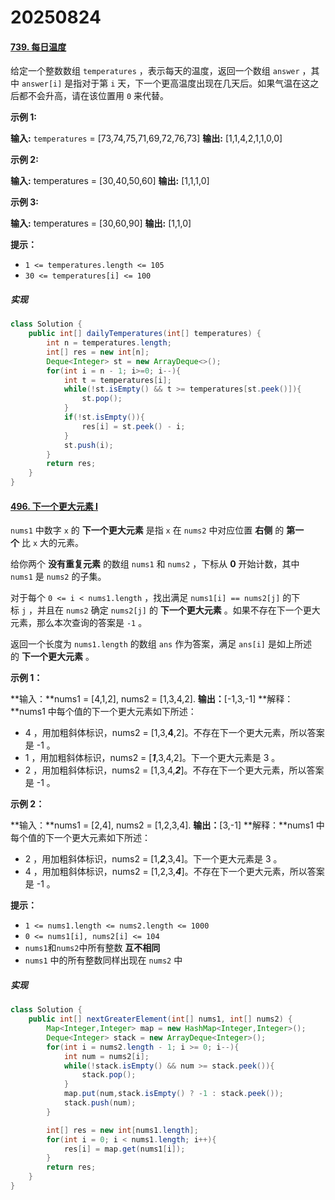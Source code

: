 # 20250824

#### [739. 每日温度](https://leetcode.cn/problems/daily-temperatures/)

给定一个整数数组 `temperatures` ，表示每天的温度，返回一个数组 `answer` ，其中 `answer[i]` 是指对于第 `i` 天，下一个更高温度出现在几天后。如果气温在这之后都不会升高，请在该位置用 `0` 来代替。

**示例 1:**

**输入:** `temperatures` = [73,74,75,71,69,72,76,73]
**输出:** [1,1,4,2,1,1,0,0]

**示例 2:**

**输入:** temperatures = [30,40,50,60]
**输出:** [1,1,1,0]

**示例 3:**

**输入:** temperatures = [30,60,90]
**输出:** [1,1,0]

**提示：**

- `1 <= temperatures.length <= 105`
- `30 <= temperatures[i] <= 100`



##### 实现

```java
class Solution {
    public int[] dailyTemperatures(int[] temperatures) {
        int n = temperatures.length;
        int[] res = new int[n];
        Deque<Integer> st = new ArrayDeque<>();
        for(int i = n - 1; i>=0; i--){
            int t = temperatures[i];
            while(!st.isEmpty() && t >= temperatures[st.peek()]){
                st.pop();
            }
            if(!st.isEmpty()){
                res[i] = st.peek() - i;
            }
            st.push(i);
        }
        return res;
    }
}
```

#### [496. 下一个更大元素 I](https://leetcode.cn/problems/next-greater-element-i/)

`nums1` 中数字 `x` 的 **下一个更大元素** 是指 `x` 在 `nums2` 中对应位置 **右侧** 的 **第一个** 比 `x` 大的元素。

给你两个 **没有重复元素** 的数组 `nums1` 和 `nums2` ，下标从 **0** 开始计数，其中`nums1` 是 `nums2` 的子集。

对于每个 `0 <= i < nums1.length` ，找出满足 `nums1[i] == nums2[j]` 的下标 `j` ，并且在 `nums2` 确定 `nums2[j]` 的 **下一个更大元素** 。如果不存在下一个更大元素，那么本次查询的答案是 `-1` 。

返回一个长度为 `nums1.length` 的数组 `ans` 作为答案，满足 `ans[i]` 是如上所述的 **下一个更大元素** 。

**示例 1：**

**输入：**nums1 = [4,1,2], nums2 = [1,3,4,2].
**输出：**[-1,3,-1]
**解释：**nums1 中每个值的下一个更大元素如下所述：

- 4 ，用加粗斜体标识，nums2 = [1,3,**4**,2]。不存在下一个更大元素，所以答案是 -1 。
- 1 ，用加粗斜体标识，nums2 = [***1***,3,4,2]。下一个更大元素是 3 。
- 2 ，用加粗斜体标识，nums2 = [1,3,4,***2***]。不存在下一个更大元素，所以答案是 -1 。

**示例 2：**

**输入：**nums1 = [2,4], nums2 = [1,2,3,4].
**输出：**[3,-1]
**解释：**nums1 中每个值的下一个更大元素如下所述：

- 2 ，用加粗斜体标识，nums2 = [1,***2***,3,4]。下一个更大元素是 3 。
- 4 ，用加粗斜体标识，nums2 = [1,2,3,***4***]。不存在下一个更大元素，所以答案是 -1 。

**提示：**

- `1 <= nums1.length <= nums2.length <= 1000`
- `0 <= nums1[i], nums2[i] <= 104`
- `nums1`和`nums2`中所有整数 **互不相同**
- `nums1` 中的所有整数同样出现在 `nums2` 中

##### 实现

```java
class Solution {
    public int[] nextGreaterElement(int[] nums1, int[] nums2) {
        Map<Integer,Integer> map = new HashMap<Integer,Integer>();
        Deque<Integer> stack = new ArrayDeque<Integer>();
        for(int i = nums2.length - 1; i >= 0; i--){
            int num = nums2[i];
            while(!stack.isEmpty() && num >= stack.peek()){
                stack.pop();
            }
            map.put(num,stack.isEmpty() ? -1 : stack.peek());
            stack.push(num);
        }

        int[] res = new int[nums1.length];
        for(int i = 0; i < nums1.length; i++){
            res[i] = map.get(nums1[i]);
        }
        return res;
    }
}
```
